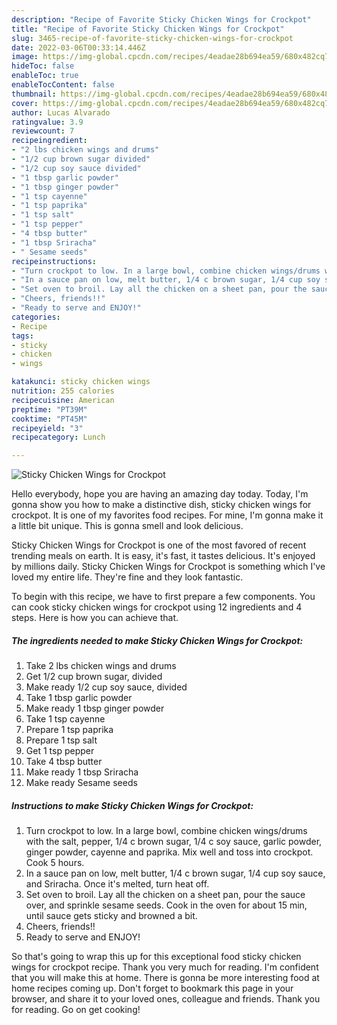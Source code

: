 ```yaml
---
description: "Recipe of Favorite Sticky Chicken Wings for Crockpot"
title: "Recipe of Favorite Sticky Chicken Wings for Crockpot"
slug: 3465-recipe-of-favorite-sticky-chicken-wings-for-crockpot
date: 2022-03-06T00:33:14.446Z
image: https://img-global.cpcdn.com/recipes/4eadae28b694ea59/680x482cq70/sticky-chicken-wings-for-crockpot-recipe-main-photo.jpg
hideToc: false
enableToc: true
enableTocContent: false
thumbnail: https://img-global.cpcdn.com/recipes/4eadae28b694ea59/680x482cq70/sticky-chicken-wings-for-crockpot-recipe-main-photo.jpg
cover: https://img-global.cpcdn.com/recipes/4eadae28b694ea59/680x482cq70/sticky-chicken-wings-for-crockpot-recipe-main-photo.jpg
author: Lucas Alvarado
ratingvalue: 3.9
reviewcount: 7
recipeingredient:
- "2 lbs chicken wings and drums"
- "1/2 cup brown sugar divided"
- "1/2 cup soy sauce divided"
- "1 tbsp garlic powder"
- "1 tbsp ginger powder"
- "1 tsp cayenne"
- "1 tsp paprika"
- "1 tsp salt"
- "1 tsp pepper"
- "4 tbsp butter"
- "1 tbsp Sriracha"
- " Sesame seeds"
recipeinstructions:
- "Turn crockpot to low. In a large bowl, combine chicken wings/drums with the salt, pepper, 1/4 c brown sugar, 1/4 c soy sauce, garlic powder, ginger powder, cayenne and paprika. Mix well and toss into crockpot. Cook 5 hours."
- "In a sauce pan on low, melt butter, 1/4 c brown sugar, 1/4 cup soy sauce, and Sriracha. Once it&#39;s melted, turn heat off."
- "Set oven to broil. Lay all the chicken on a sheet pan, pour the sauce over, and sprinkle sesame seeds. Cook in the oven for about 15 min, until sauce gets sticky and browned a bit."
- "Cheers, friends!!"
- "Ready to serve and ENJOY!"
categories:
- Recipe
tags:
- sticky
- chicken
- wings

katakunci: sticky chicken wings 
nutrition: 255 calories
recipecuisine: American
preptime: "PT39M"
cooktime: "PT45M"
recipeyield: "3"
recipecategory: Lunch

---
```



![Sticky Chicken Wings for Crockpot](https://img-global.cpcdn.com/recipes/4eadae28b694ea59/680x482cq70/sticky-chicken-wings-for-crockpot-recipe-main-photo.jpg)

Hello everybody, hope you are having an amazing day today. Today, I'm gonna show you how to make a distinctive dish, sticky chicken wings for crockpot. It is one of my favorites food recipes. For mine, I'm gonna make it a little bit unique. This is gonna smell and look delicious.



Sticky Chicken Wings for Crockpot is one of the most favored of recent trending meals on earth. It is easy, it's fast, it tastes delicious. It's enjoyed by millions daily. Sticky Chicken Wings for Crockpot is something which I've loved my entire life. They're fine and they look fantastic.


To begin with this recipe, we have to first prepare a few components. You can cook sticky chicken wings for crockpot using 12 ingredients and 4 steps. Here is how you can achieve that.

<!--inarticleads1-->

##### The ingredients needed to make Sticky Chicken Wings for Crockpot:

1. Take 2 lbs chicken wings and drums
1. Get 1/2 cup brown sugar, divided
1. Make ready 1/2 cup soy sauce, divided
1. Take 1 tbsp garlic powder
1. Make ready 1 tbsp ginger powder
1. Take 1 tsp cayenne
1. Prepare 1 tsp paprika
1. Prepare 1 tsp salt
1. Get 1 tsp pepper
1. Take 4 tbsp butter
1. Make ready 1 tbsp Sriracha
1. Make ready  Sesame seeds




<!--inarticleads2-->

##### Instructions to make Sticky Chicken Wings for Crockpot:

1. Turn crockpot to low. In a large bowl, combine chicken wings/drums with the salt, pepper, 1/4 c brown sugar, 1/4 c soy sauce, garlic powder, ginger powder, cayenne and paprika. Mix well and toss into crockpot. Cook 5 hours.
1. In a sauce pan on low, melt butter, 1/4 c brown sugar, 1/4 cup soy sauce, and Sriracha. Once it&#39;s melted, turn heat off.
1. Set oven to broil. Lay all the chicken on a sheet pan, pour the sauce over, and sprinkle sesame seeds. Cook in the oven for about 15 min, until sauce gets sticky and browned a bit.
1. Cheers, friends!!
1. Ready to serve and ENJOY!



So that's going to wrap this up for this exceptional food sticky chicken wings for crockpot recipe. Thank you very much for reading. I'm confident that you will make this at home. There is gonna be more interesting food at home recipes coming up. Don't forget to bookmark this page in your browser, and share it to your loved ones, colleague and friends. Thank you for reading. Go on get cooking!

